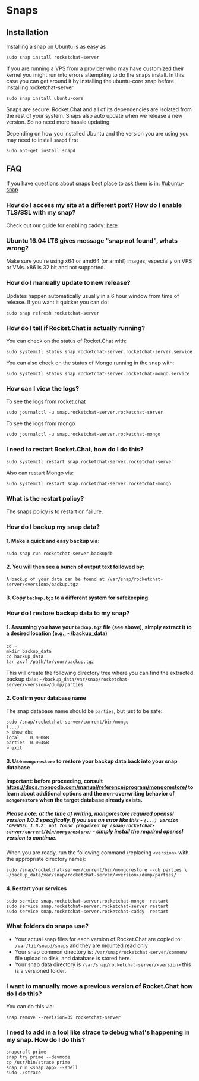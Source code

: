 # Snaps

## Installation

Installing a snap on Ubuntu is as easy as

```
sudo snap install rocketchat-server
```

If you are running a VPS from a provider who may have customized their kernel you might run into errors attempting to do the snaps install.  In this case you can get around it by installing the ubuntu-core snap before installing rocketchat-server

```
sudo snap install ubuntu-core
```

Snaps are secure. Rocket.Chat and all of its dependencies are isolated from the rest of your system. Snaps also auto update when we release a new version. So no need more hassle updating.

Depending on how you installed Ubuntu and the version you are using you may need to install `snapd` first

```
sudo apt-get install snapd
```


## FAQ
If you have questions about snaps best place to ask them is in: [#ubuntu-snap](https://demo.rocket.chat/channel/ubuntu-snap)

### How do I access my site at a different port?  How do I enable TLS/SSL with my snap?

Check out our guide for enabling caddy: [here](/3.%20Installation/4.%20Manual%20Installation/Ubuntu/Snaps/AutoSSL.md)

### Ubuntu 16.04 LTS gives message "snap not found", whats wrong?

Make sure you're using x64 or amd64 (or armhf) images, especially on VPS or VMs. x86 is 32 bit and not supported.

### How do I manually update to new release?

Updates happen automatically usually in a 6 hour window from time of release.  If you want it quicker you can do:
```
sudo snap refresh rocketchat-server
```

### How do I tell if Rocket.Chat is actually running?

You can check on the status of Rocket.Chat with:
```
sudo systemctl status snap.rocketchat-server.rocketchat-server.service
```

You can also check on the status of Mongo running in the snap with:
```
sudo systemctl status snap.rocketchat-server.rocketchat-mongo.service
```

### How can I view the logs?

To see the logs from rocket.chat 
```
sudo journalctl -u snap.rocketchat-server.rocketchat-server
```

To see the logs from mongo 
```
sudo journalctl -u snap.rocketchat-server.rocketchat-mongo
```

### I need to restart Rocket.Chat, how do I do this?

```
sudo systemctl restart snap.rocketchat-server.rocketchat-server
```
Also can restart Mongo via:
```
sudo systemctl restart snap.rocketchat-server.rocketchat-mongo
```

### What is the restart policy?

The snaps policy is to restart on failure.

### How do I backup my snap data?

#### 1. Make a quick and easy backup via:
```
sudo snap run rocketchat-server.backupdb
```

#### 2. You will then see a bunch of output text followed by:
```
A backup of your data can be found at /var/snap/rocketchat-server/<version>/backup.tgz
```

#### 3. Copy `backup.tgz` to a different system for safekeeping.

### How do I restore backup data to my snap?

#### 1. Assuming you have your `backup.tgz` file (see above), simply extract it to a desired location (e.g., ~/backup_data)
```
cd ~
mkdir backup_data
cd backup_data
tar zxvf /path/to/your/backup.tgz
```

This will create the following directory tree where you can find the extracted backup data:
`~/backup_data/var/snap/rocketchat-server/<version>/dump/parties`

#### 2. Confirm your database name
The snap database name should be `parties`, but just to be safe:
```
sudo /snap/rocketchat-server/current/bin/mongo
(...)
> show dbs
local    0.000GB
parties  0.004GB
> exit
```

#### 3. Use `mongorestore` to restore your backup data back into your snap database
#### Important: before proceeding, consult https://docs.mongodb.com/manual/reference/program/mongorestore/ to learn about additional options and the non-overwriting behavior of `mongorestore` when the target database already exists.

##### Please note: at the time of writing, mongorestore required openssl version 1.0.2 specifically. If you see an error like this - `(...) version 'OPENSSL_1.0.2' not found (required by /snap/rocketchat-server/current/bin/mongorestore)` - simply install the required openssl version to continue.

When you are ready, run the following command (replacing `<version>` with the appropriate directory name):
```
sudo /snap/rocketchat-server/current/bin/mongorestore --db parties \
~/backup_data/var/snap/rocketchat-server/<version>/dump/parties/
```

#### 4. Restart your services
```
sudo service snap.rocketchat-server.rocketchat-mongo  restart
sudo service snap.rocketchat-server.rocketchat-server restart
sudo service snap.rocketchat-server.rocketchat-caddy  restart
```

### What folders do snaps use?

* Your actual snap files for each version of Rocket.Chat are copied to: `/var/lib/snapd/snaps` and they are mounted read only
* Your snap common directory is: `/var/snap/rocketchat-server/common/` file upload to disk, and database is stored here.
* Your snap data directory is `/var/snap/rocketchat-server/<version>` this is a versioned folder.

### I want to manually move a previous version of Rocket.Chat how do I do this?

You can do this via:
```
snap remove --revision=35 rocketchat-server
```

<!--### I need to install snaps on a computer with out a network, how do I get the snaps?

You will need two things.  First you need the ubuntu-core snap.  This is a base snap that is normally auto downloaded if you are connected to the internet.  You can get this via:
```
curl -X GET -H "Content-Type: application/json" -H "X-Ubuntu-Series: 16" -H "X-Ubuntu-Architecture: amd64" "https://search.apps.ubuntu.com/api/v1/snaps/details/ubuntu-core?channel=stable&confinement=strict"
```
Make sure to change the architecture if differs from amd64

Then you need to get the Rocket.Chat snap via:

```
curl -X GET -H "Content-Type: application/json" -H "X-Ubuntu-Series: 16" -H "X-Ubuntu-Architecture: amd64" "https://search.apps.ubuntu.com/api/v1/snaps/details/rocketchat-server?channel=stable&confinement=strict"
```
-->
### I need to add in a tool like strace to debug what's happening in my snap.  How do I do this?

```
snapcraft prime
snap try prime --devmode
cp /usr/bin/strace prime
snap run <snap.app> --shell
sudo ./strace
```
